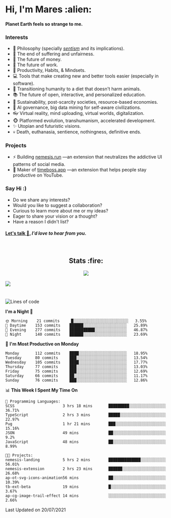 <h1>Hi, I'm Mares :alien:</h1>

#### Planet Earth feels so strange to me.

### **Interests**

- 🌊 Philosophy (specially [_sentism_][sentismmedium] and its implications).
- 🎯 The end of suffering and unfairness.
- 💸 The future of money.
- 💼 The future of work.
- 🧠 Productivity, Habits, & Mindsets.
- 💻 Tools that make creating new and better tools easier (especially in software).
- 🥗 Transitioning humanity to a diet that doesn't harm animals.
- 📚 The future of open, interactive, and personalized education.
- 🌱 Sustainability, post-scarcity societies, resource-based economies.
- 🤖 AI governance, big data mining for self-aware civilizations.
- 👓 Virtual reality, mind uploading, virtual worlds, digitalization.
- 🐵 Platformed evolution, transhumanism, accelerated development.
- ✨ Utopian and futuristic visions.
- 💀 Death, euthanasia, sentience, nothingness, definitive ends.


### **Projects**

- ⚡ Building [nemesis.run](https://nemesis.run) —an extension that neutralizes the addictive UI patterns of social media.
- 💎 Maker of [timeboss.app](https://timeboss.app) —an extension that helps people stay productive on YouTube.


### **Say Hi :)**

- Do we share any interests?
- Would you like to suggest a collaboration?
- Curious to learn more about me or my ideas?
- Eager to share your vision or a thought?
- Have a reason I didn't list?

#### [Let's talk :wave:.](mailto:mareszhar@gmail.com) _I'd love to hear from you_.

[sentismmedium]: https://medium.com/@mareszhar/born-a-prisoner-a-reflection-about-life-its-struggles-and-a-plan-to-escape-d8566ce9b026

<br>

<h2 align="center">Stats :fire:</h2>

<div align="center">
  <img src="https://github-readme-streak-stats.herokuapp.com?user=mareszhar&theme=black-ice&hide_border=true&stroke=FFFFFF15&ring=DF8FFE&fire=DF8FFE&currStreakLabel=DF8FFE&background=1A232A&currStreakNum=86FFAB">
</div>

<!-- Add or remove this: &dates=B1AAB3FF at the end of the streak stats URL if they get bugged and aren't updating -->

<br>

<img src="https://activity-graph.herokuapp.com/graph?username=mareszhar&theme=nord&bg_color=00000000&color=979797&line=DF8FFE&point=00000000&area=true&hide_border=true">

<br>

<h1></h1>

<!--START_SECTION:waka-->
![Lines of code](https://img.shields.io/badge/From%20Hello%20World%20I%27ve%20Written-102235%20lines%20of%20code-blue)

**I'm a Night 🦉** 

```text
🌞 Morning    21 commits     █░░░░░░░░░░░░░░░░░░░░░░░░   3.55% 
🌆 Daytime    153 commits    ██████░░░░░░░░░░░░░░░░░░░   25.89% 
🌃 Evening    277 commits    ███████████░░░░░░░░░░░░░░   46.87% 
🌙 Night      140 commits    ██████░░░░░░░░░░░░░░░░░░░   23.69%

```
📅 **I'm Most Productive on Monday** 

```text
Monday       112 commits    ████░░░░░░░░░░░░░░░░░░░░░   18.95% 
Tuesday      80 commits     ███░░░░░░░░░░░░░░░░░░░░░░   13.54% 
Wednesday    105 commits    ████░░░░░░░░░░░░░░░░░░░░░   17.77% 
Thursday     77 commits     ███░░░░░░░░░░░░░░░░░░░░░░   13.03% 
Friday       75 commits     ███░░░░░░░░░░░░░░░░░░░░░░   12.69% 
Saturday     66 commits     ██░░░░░░░░░░░░░░░░░░░░░░░   11.17% 
Sunday       76 commits     ███░░░░░░░░░░░░░░░░░░░░░░   12.86%

```


📊 **This Week I Spent My Time On** 

```text
💬 Programming Languages: 
SCSS                     3 hrs 18 mins       █████████░░░░░░░░░░░░░░░░   36.71% 
TypeScript               2 hrs 3 mins        █████░░░░░░░░░░░░░░░░░░░░   22.97% 
Pug                      1 hr 21 mins        ███░░░░░░░░░░░░░░░░░░░░░░   15.16% 
JSON                     49 mins             ██░░░░░░░░░░░░░░░░░░░░░░░   9.2% 
JavaScript               48 mins             ██░░░░░░░░░░░░░░░░░░░░░░░   8.99%

🐱‍💻 Projects: 
nemesis-landing          5 hrs 2 mins        ██████████████░░░░░░░░░░░   56.01% 
nemesis-extension        2 hrs 23 mins       ██████░░░░░░░░░░░░░░░░░░░   26.68% 
ap-ot-svg-icons-animation56 mins             ██░░░░░░░░░░░░░░░░░░░░░░░   10.39% 
tb-ext-beta              19 mins             █░░░░░░░░░░░░░░░░░░░░░░░░   3.67% 
ap-cg-image-trail-effect 14 mins             ░░░░░░░░░░░░░░░░░░░░░░░░░   2.66%

```


 Last Updated on 20/07/2021
<!--END_SECTION:waka-->

